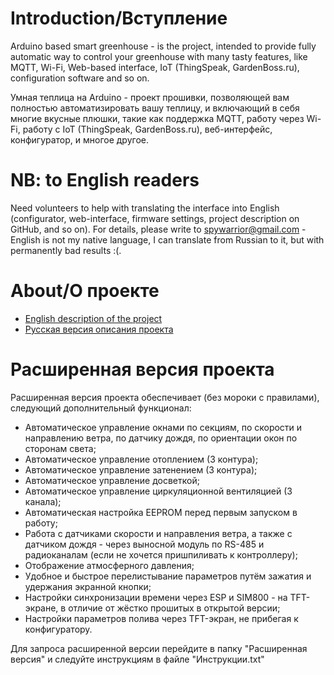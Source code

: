 <h1>Introduction/Вступление</h1>

Arduino based smart greenhouse - is the project, intended to provide fully automatic way to control your greenhouse with many tasty features, like MQTT, Wi-Fi, Web-based interface, IoT (ThingSpeak, GardenBoss.ru), configuration software and so on.

Умная теплица на Arduino - проект прошивки, позволяющей вам полностью автоматизировать вашу теплицу, и включающий в себя многие вкусные плюшки, такие как поддержка MQTT, работу через Wi-Fi, работу с IoT (ThingSpeak, GardenBoss.ru), веб-интерфейс, конфигуратор, и многое другое.


<h1>NB: to English readers</h1>
<p>
Need volunteers to help with translating the interface into English (configurator, web-interface, firmware settings, project description on GitHub, and so on). For details, please write to <a href="mailto:spywarrior@gmail.com">spywarrior@gmail.com</a> - English is not my native language, I can translate from Russian to it, but with permanently bad results :(.

<h1>About/О проекте</h1>

<ul>
 <li><a href="README_EN.md">English description of the project</a></li>
 <li><a href="README_RU.md">Русская версия описания проекта</a></li>
 </ul>

<h1>Расширенная версия проекта</h1>

Расширенная версия проекта обеспечивает (без мороки с правилами), следующий дополнительный функционал:

<ul>
<li>Автоматическое управление окнами по секциям, по скорости и направлению ветра, по датчику дождя, по ориентации окон по сторонам света;
<li>Автоматическое управление отоплением (3 контура);
<li>Автоматическое управление затенением (3 контура);
<li>Автоматическое управление досветкой;
<li>Автоматическое управление циркуляционной вентиляцией (3 канала);
<li>Автоматическая настройка EEPROM перед первым запуском в работу;
<li>Работа с датчиками скорости и направления ветра, а также с датчиком дождя - через выносной модуль по RS-485 и радиоканалам (если не хочется пришпиливать к контроллеру);
<li>Отображение атмосферного давления;
<li>Удобное и быстрое перелистывание параметров путём зажатия и удержания экранной кнопки;
<li>Настройки синхронизации времени через ESP и SIM800 - на TFT-экране, в отличие от жёстко прошитых в открытой версии;
<li>Настройки параметров полива через TFT-экран, не прибегая к конфигуратору.
</ul>
 
 Для запроса расширенной версии перейдите в папку "Расширенная версия" и следуйте инструкциям в файле "Инструкции.txt"
